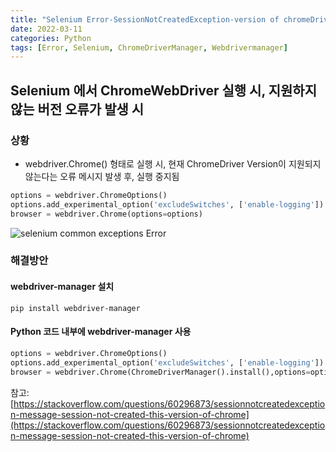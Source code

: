 ```yaml
---
title: "Selenium Error-SessionNotCreatedException-version of chromeDriver"
date: 2022-03-11
categories: Python
tags: [Error, Selenium, ChromeDriverManager, Webdrivermanager]
---
```


Selenium 에서 ChromeWebDriver 실행 시, 지원하지 않는 버전 오류가 발생 시
------

### 상황

- webdriver.Chrome() 형태로 실행 시, 현재 ChromeDriver Version이 지원되지 않는다는 오류 메시지 발생 후, 실행 중지됨
 
``` python
options = webdriver.ChromeOptions()
options.add_experimental_option('excludeSwitches', ['enable-logging'])
browser = webdriver.Chrome(options=options)
```

![selenium common exceptions Error](https://user-images.githubusercontent.com/76153041/157777747-7d159990-d730-40ca-b990-a8cf214506e8.png)


### 해결방안

#### webdriver-manager 설치

``` shell
pip install webdriver-manager
```
  
#### Python 코드 내부에 webdriver-manager 사용

``` python
options = webdriver.ChromeOptions()
options.add_experimental_option('excludeSwitches', ['enable-logging'])
browser = webdriver.Chrome(ChromeDriverManager().install(),options=options)
```


참고: [https://stackoverflow.com/questions/60296873/sessionnotcreatedexception-message-session-not-created-this-version-of-chrome](https://stackoverflow.com/questions/60296873/sessionnotcreatedexception-message-session-not-created-this-version-of-chrome)


